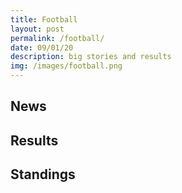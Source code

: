 ```yaml
---
title: Football
layout: post
permalink: /football/
date: 09/01/20
description: big stories and results
img: /images/football.png
---
```


## News

## Results

## Standings



